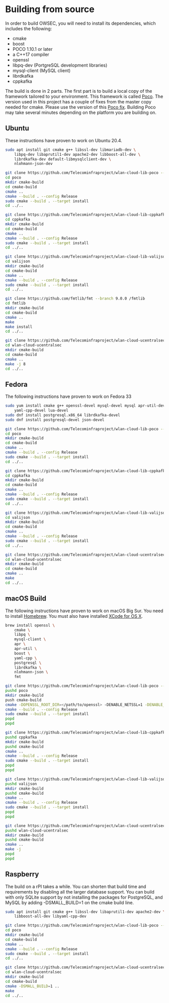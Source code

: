 # Building from source

In order to build OWSEC, you will need to install its dependencies, which includes the following:
- cmake
- boost
- POCO 1.10.1 or later
- a C++17 compiler
- openssl
- libpq-dev (PortgreSQL development libraries)
- mysql-client (MySQL client)
- librdkafka
- cppkafka

The build is done in 2 parts. The first part is to build a local copy of the framework tailored to your environment. This
framework is called [Poco](https://github.com/pocoproject/poco). The version used in this project has a couple of fixes
from the master copy needed for cmake. Please use the version of this [Poco fix](https://github.com/Telecominfraproject/wlan-cloud-lib-poco). Building
Poco may take several minutes depending on the platform you are building on.

## Ubuntu
These instructions have proven to work on Ubuntu 20.4.
```bash
sudo apt install git cmake g++ libssl-dev libmariadb-dev \
    libpq-dev libaprutil1-dev apache2-dev libboost-all-dev \
    librdkafka-dev default-libmysqlclient-dev \
    nlohmann-json-dev

git clone https://github.com/Telecominfraproject/wlan-cloud-lib-poco --branch poco-tip-v1 poco
cd poco
mkdir cmake-build
cd cmake-build
cmake ..
cmake --build . --config Release
sudo cmake --build . --target install
cd ../..

git clone https://github.com/Telecominfraproject/wlan-cloud-lib-cppkafka --branch tip-v1 cppkafka
cd cppkafka
mkdir cmake-build
cd cmake-build
cmake ..
cmake --build . --config Release
sudo cmake --build . --target install
cd ../..

git clone https://github.com/Telecominfraproject/wlan-cloud-lib-valijson --branch tip-v1 valijson
cd valijson
mkdir cmake-build
cd cmake-build
cmake ..
cmake --build . --config Release
sudo cmake --build . --target install
cd ../..

git clone https://github.com/fmtlib/fmt --branch 9.0.0 /fmtlib
cd fmtlib
mkdir cmake-build
cd cmake-build
cmake ..
make
make install
cd ../..

git clone https://github.com/Telecominfraproject/wlan-cloud-ucentralsec
cd wlan-cloud-ucentralsec
mkdir cmake-build
cd cmake-build
cmake ..
make -j 8
cd ../..
```

## Fedora
The following instructions have proven to work on Fedora 33
```bash
sudo yum install cmake g++ openssl-devel mysql-devel mysql apr-util-devel boost boost-devel \
    yaml-cpp-devel lua-devel
sudo dnf install postgresql.x86_64 librdkafka-devel
sudo dnf install postgresql-devel json-devel

git clone https://github.com/Telecominfraproject/wlan-cloud-lib-poco --branch poco-tip-v1 poco
cd poco
mkdir cmake-build
cd cmake-build
cmake ..
cmake --build . --config Release
sudo cmake --build . --target install
cd ../..

git clone https://github.com/Telecominfraproject/wlan-cloud-lib-cppkafka --branch tip-v1 cppkafka
cd cppkafka
mkdir cmake-build
cd cmake-build
cmake ..
cmake --build . --config Release
sudo cmake --build . --target install
cd ../..

git clone https://github.com/Telecominfraproject/wlan-cloud-lib-valijson --branch tip-v1 valijson
cd valijson
mkdir cmake-build
cd cmake-build
cmake ..
cmake --build . --config Release
sudo cmake --build . --target install
cd ../..

git clone https://github.com/Telecominfraproject/wlan-cloud-ucentralsec
cd wlan-cloud-ucentralsec
mkdir cmake-build
cd cmake-build
cmake ..
make
cd ../..
```

## macOS Build
The following instructions have proven to work on macOS Big Sur. You need to install [Homebrew](https://brew.sh/). You must also have installed [XCode for OS X](https://www.freecodecamp.org/news/how-to-download-and-install-xcode/).
```bash
brew install openssl \
	cmake \
	libpq \
	mysql-client \
	apr \
	apr-util \
	boost \
	yaml-cpp \
	postgresql \
	librdkafka \
	nlohmann-json \
	fmt

git clone https://github.com/Telecominfraproject/wlan-cloud-lib-poco --branch poco-tip-v1 poco
pushd poco
mkdir cmake-build
push cmake-build
cmake -DOPENSSL_ROOT_DIR=</path/to/openssl> -DENABLE_NETSSL=1 -DENABLE_JWT=1 -DENABLE_CRYPTO=1 ..
cmake --build . --config Release
sudo cmake --build . --target install
popd
popd

git clone https://github.com/Telecominfraproject/wlan-cloud-lib-cppkafka --branch tip-v1 cppkafka
pushd cppkafka
mkdir cmake-build
pushd cmake-build
cmake ..
cmake --build . --config Release
sudo cmake --build . --target install
popd
popd

git clone https://github.com/Telecominfraproject/wlan-cloud-lib-valijson --branch tip-v1 valijson
pushd valijson
mkdir cmake-build
pushd cmake-build
cmake ..
cmake --build . --config Release
sudo cmake --build . --target install
popd
popd

git clone https://github.com/Telecominfraproject/wlan-cloud-ucentralsec
pushd wlan-cloud-ucentralsec
mkdir cmake-build
pushd cmake-build
cmake ..
make -j
popd
popd
```

## Raspberry
The build on a rPI takes a while. You can shorten that build time and requirements by disabling all the larger database
support. You can build with only SQLite support by not installing the packages for PostgreSQL, and MySQL by
adding -DSMALL_BUILD=1 on the cmake build line.

```bash
sudo apt install git cmake g++ libssl-dev libaprutil1-dev apache2-dev \
    libboost-all-dev libyaml-cpp-dev

git clone https://github.com/Telecominfraproject/wlan-cloud-lib-poco --branch poco-tip-v1 poco
cd poco
mkdir cmake-build
cd cmake-build
cmake ..
cmake --build . --config Release
sudo cmake --build . --target install
cd ../..

git clone https://github.com/Telecominfraproject/wlan-cloud-ucentralsec
cd wlan-cloud-ucentralsec
mkdir cmake-build
cd cmake-build
cmake -DSMALL_BUILD=1 ..
make
cd ../..
```
